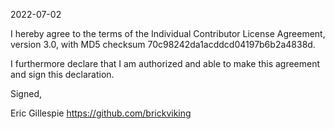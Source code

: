 2022-07-02

I hereby agree to the terms of the Individual Contributor License
Agreement, version 3.0, with MD5 checksum
70c98242da1acddcd04197b6b2a4838d.

I furthermore declare that I am authorized and able to make this
agreement and sign this declaration.

Signed,

Eric Gillespie
https://github.com/brickviking